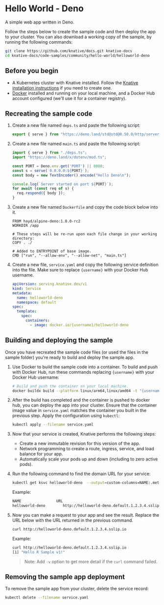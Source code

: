 # Hello World - Deno

A simple web app written in Deno.

Follow the steps below to create the sample code and then deploy the app to your
cluster. You can also download a working copy of the sample, by running the
following commands:

```bash
git clone https://github.com/knative/docs.git knative-docs
cd knative-docs/code-samples/community/hello-world/helloworld-deno
```

## Before you begin

- A Kubernetes cluster with Knative installed. Follow the
  [Knative installation instructions](https://knative.dev/docs/install/) if you need to
  create one.
- [Docker](https://www.docker.com) installed and running on your local machine,
  and a Docker Hub account configured (we'll use it for a container registry).

## Recreating the sample code

1. Create a new file named `deps.ts` and paste the following script:

   ```ts
   export { serve } from "https://deno.land/std@std@0.50.0/http/server.ts";
   ```

1. Create a new file named `main.ts` and paste the following script:

   ```ts
   import { serve } from "./deps.ts";
   import "https://deno.land/x/dotenv/mod.ts";

   const PORT = Deno.env.get('PORT') || 8080;
   const s = serve(`0.0.0.0:${PORT}`);
   const body = new TextEncoder().encode("Hello Deno\n");

   console.log(`Server started on port ${PORT}`);
   for await (const req of s) {
     req.respond({ body });
   }
   ```

1. Create a new file named `Dockerfile` and copy the code block below into it.

   ```docker
   FROM hayd/alpine-deno:1.0.0-rc2
   WORKDIR /app

   # These steps will be re-run upon each file change in your working directory:
   COPY . ./

   # Added to ENTRYPOINT of base image.
   CMD ["run", "--allow-env", "--allow-net", "main.ts"]
   ```

1. Create a new file, `service.yaml` and copy the following service definition
   into the file. Make sure to replace `{username}` with your Docker Hub
   username.

   ```yaml
   apiVersion: serving.knative.dev/v1
   kind: Service
   metadata:
     name: helloworld-deno
     namespace: default
   spec:
     template:
       spec:
         containers:
           - image: docker.io/{username}/helloworld-deno
   ```

## Building and deploying the sample

Once you have recreated the sample code files (or used the files in the sample
folder) you're ready to build and deploy the sample app.

1. Use Docker to build the sample code into a container. To build and push with
   Docker Hub, run these commands replacing `{username}` with your Docker Hub
   username:

   ```bash
   # Build and push the container on your local machine.
   docker buildx build --platform linux/arm64,linux/amd64 -t "{username}/helloworld-deno" --push .
   ```

1. After the build has completed and the container is pushed to docker hub, you
   can deploy the app into your cluster. Ensure that the container image value
   in `service.yaml` matches the container you built in the previous step. Apply
   the configuration using `kubectl`:

   ```bash
   kubectl apply --filename service.yaml
   ```

1. Now that your service is created, Knative performs the following steps:

   - Create a new immutable revision for this version of the app.
   - Network programming to create a route, ingress, service, and load balance
     for your app.
   - Automatically scale your pods up and down (including to zero active pods).

1. Run the following command to find the domain URL for your service:

   ```bash
   kubectl get ksvc helloworld-deno  --output=custom-columns=NAME:.metadata.name,URL:.status.url
   ```

   Example:

   ```bash
   NAME                URL
   helloworld-deno        http://helloworld-deno.default.1.2.3.4.sslip.io
   ```

1. Now you can make a request to your app and see the result. Replace
   the URL below with the URL returned in the previous command.

   ```bash
   curl http://helloworld-deno.default.1.2.3.4.sslip.io
   ```

   Example:

   ```bash
   curl http://helloworld-deno.default.1.2.3.4.sslip.io
   [1] "Hello R Sample v1!"
   ```

   > Note: Add `-v` option to get more detail if the `curl` command failed.

## Removing the sample app deployment

To remove the sample app from your cluster, delete the service record:

```bash
kubectl delete --filename service.yaml
```
